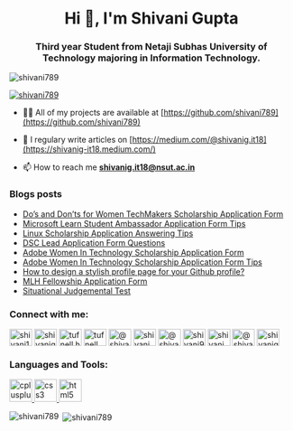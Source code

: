 <h1 align="center">Hi 👋, I'm Shivani Gupta</h1>
<h3 align="center">Third year Student from Netaji Subhas University of Technology majoring in Information Technology.</h3>

<p align="left"> <img src="https://komarev.com/ghpvc/?username=shivani789&label=Profile%20views&color=0e75b6&style=flat" alt="shivani789" /> </p>

<p align="left"> <a href="https://github.com/ryo-ma/github-profile-trophy"><img src="https://github-profile-trophy.vercel.app/?username=shivani789" alt="shivani789" /></a> </p>

- 👨‍💻 All of my projects are available at [https://github.com/shivani789](https://github.com/shivani789)

- 📝 I regulary write articles on [https://medium.com/@shivanig.it18](https://shivanig-it18.medium.com/)

- 📫 How to reach me **shivanig.it18@nsut.ac.in**


### Blogs posts
<!-- BLOG-POST-LIST:START -->
- [Do’s and Don’ts for Women TechMakers Scholarship Application Form](https://shivanig-it18.medium.com/dos-and-don-ts-for-women-techmakers-scholarship-application-form-5aa14f56260a)
- [Microsoft Learn Student Ambassador Application Form Tips](https://shivanig-it18.medium.com/microsoft-learn-student-ambassador-application-form-tips-b05689495296)
- [Linux Scholarship Application Answering Tips](https://shivanig-it18.medium.com/linux-scholarship-application-antips-55d44871ac90)
- [DSC Lead Application Form Questions](https://shivanig-it18.medium.com/dsc-lead-application-form-questions-c8a7c4e1732d)
- [Adobe Women In Technology Scholarship Application Form](https://shivanig-it18.medium.com/adobe-women-in-technology-scholarship-application-form-50b73fa00505)
- [Adobe Women In Technology Scholarship Application Form Tips](https://shivanig-it18.medium.com/adobe-women-in-technology-scholarship-application-form-tips-1f2edd95025a)
- [How to design a stylish profile page for your Github profile?](https://shivanig-it18.medium.com/how-to-design-a-stylish-profile-page-for-your-github-profile-20943b2c8a95)
- [MLH Fellowship Application Form](https://shivanig-it18.medium.com/mlh-fellowship-application-form-ef0e87c6fe3a)
- [Situational Judgemental Test](https://shivanig-it18.medium.com/situational-judgement-test-db763fc1e79c)
<!-- BLOG-POST-LIST:END -->

<h3 align="left">Connect with me:</h3>
<p align="left">
<a href="https://twitter.com/shivani13479081" target="blank"><img align="center" src="https://cdn.jsdelivr.net/npm/simple-icons@3.0.1/icons/twitter.svg" alt="shivani13479081" height="30" width="40" /></a>
<a href="https://linkedin.com/in/shivanigupta-61181b179" target="blank"><img align="center" src="https://cdn.jsdelivr.net/npm/simple-icons@3.0.1/icons/linkedin.svg" alt="shivanigupta-61181b179" height="30" width="40" /></a>
<a href="https://fb.com/tufnell.handbags" target="blank"><img align="center" src="https://cdn.jsdelivr.net/npm/simple-icons@3.0.1/icons/facebook.svg" alt="tufnell.handbags" height="30" width="40" /></a>
<a href="https://instagram.com/tufnell_handbags" target="blank"><img align="center" src="https://cdn.jsdelivr.net/npm/simple-icons@3.0.1/icons/instagram.svg" alt="tufnell_handbags" height="30" width="40" /></a>
<a href="https://shivanig-it18.medium.com/" target="blank"><img align="center" src="https://cdn.jsdelivr.net/npm/simple-icons@3.0.1/icons/medium.svg" alt="@shivanig.it18" height="30" width="40" /></a>
<a href="https://www.codechef.com/users/shivani__" target="blank"><img align="center" src="https://cdn.jsdelivr.net/npm/simple-icons@3.1.0/icons/codechef.svg" alt="shivani__" height="30" width="40" /></a>
<a href="https://www.hackerrank.com/@shivani_gupta911" target="blank"><img align="center" src="https://cdn.jsdelivr.net/npm/simple-icons@3.0.1/icons/hackerrank.svg" alt="@shivani_gupta911" height="30" width="40" /></a>
<a href="https://codeforces.com/profile/shivani9100" target="blank"><img align="center" src="https://cdn.jsdelivr.net/npm/simple-icons@3.0.1/icons/codeforces.svg" alt="shivani9100" height="30" width="40" /></a>
<a href="https://www.leetcode.com/shivani__" target="blank"><img align="center" src="https://cdn.jsdelivr.net/npm/simple-icons@3.0.1/icons/leetcode.svg" alt="shivani__" height="30" width="40" /></a>
<a href="https://www.hackerearth.com/@shivani1025" target="blank"><img align="center" src="https://cdn.jsdelivr.net/npm/simple-icons@3.0.1/icons/hackerearth.svg" alt="@shivani1025" height="30" width="40" /></a>
<a href="https://auth.geeksforgeeks.org/user/shivanigupta28" target="blank"><img align="center" src="https://cdn.jsdelivr.net/npm/simple-icons@3.0.1/icons/geeksforgeeks.svg" alt="shivanigupta28" height="30" width="40" /></a>
</p>

<h3 align="left">Languages and Tools:</h3>
<p align="left"> <a href="https://www.w3schools.com/cpp/" target="_blank"> <img src="https://devicons.github.io/devicon/devicon.git/icons/cplusplus/cplusplus-original.svg" alt="cplusplus" width="40" height="40"/> </a> <a href="https://www.w3schools.com/css/" target="_blank"> <img src="https://devicons.github.io/devicon/devicon.git/icons/css3/css3-original-wordmark.svg" alt="css3" width="40" height="40"/> </a> <a href="https://www.w3.org/html/" target="_blank"> <img src="https://devicons.github.io/devicon/devicon.git/icons/html5/html5-original-wordmark.svg" alt="html5" width="40" height="40"/> </a> </p>

<p><img align="left" src="https://github-readme-stats.vercel.app/api/top-langs?username=shivani789&show_icons=true&locale=en&layout=compact" alt="shivani789" /></p>

<p>&nbsp;<img align="center" src="https://github-readme-stats.vercel.app/api?username=shivani789&show_icons=true&locale=en" alt="shivani789" /></p>
